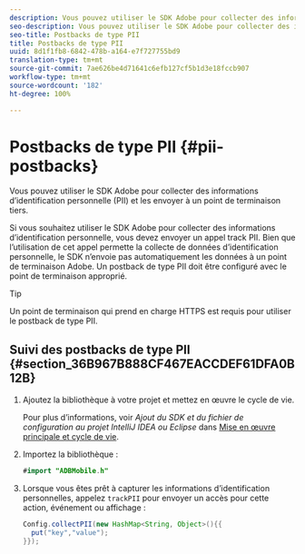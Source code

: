 ```yaml
---
description: Vous pouvez utiliser le SDK Adobe pour collecter des informations d’identification personnelle (PII) et les envoyer à un point de terminaison tiers.
seo-description: Vous pouvez utiliser le SDK Adobe pour collecter des informations d’identification personnelle (PII) et les envoyer à un point de terminaison tiers.
seo-title: Postbacks de type PII
title: Postbacks de type PII
uuid: 8d1f1fb8-6842-478b-a164-e7f727755bd9
translation-type: tm+mt
source-git-commit: 7ae626be4d71641c6efb127cf5b1d3e18fccb907
workflow-type: tm+mt
source-wordcount: '182'
ht-degree: 100%

---
```



# Postbacks de type PII {#pii-postbacks}

Vous pouvez utiliser le SDK Adobe pour collecter des informations d’identification personnelle (PII) et les envoyer à un point de terminaison tiers.

Si vous souhaitez utiliser le SDK Adobe pour collecter des informations d’identification personnelle, vous devez envoyer un appel track PII. Bien que l’utilisation de cet appel permette la collecte de données d’identification personnelle, le SDK n’envoie pas automatiquement les données à un point de terminaison Adobe. Un postback de type PII doit être configuré avec le point de terminaison approprié.

>[!TIP]
>
>Un point de terminaison qui prend en charge HTTPS est requis pour utiliser le postback de type PII.

## Suivi des postbacks de type PII {#section_36B967B888CF467EACCDEF61DFA0B12B}

1. Ajoutez la bibliothèque à votre projet et mettez en œuvre le cycle de vie.

   Pour plus d’informations, voir *Ajout du SDK et du fichier de configuration au projet IntelliJ IDEA ou Eclipse* dans [Mise en œuvre principale et cycle de vie](/help/android/getting-started/dev-qs.md).

1. Importez la bibliothèque :

   ```java
   #import "ADBMobile.h"
   ```

1. Lorsque vous êtes prêt à capturer les informations d’identification personnelles, appelez `trackPII` pour envoyer un accès pour cette action, événement ou affichage :

   ```java
   Config.collectPII(new HashMap<String, Object>(){{
     put("key","value");
   }});
   ```

